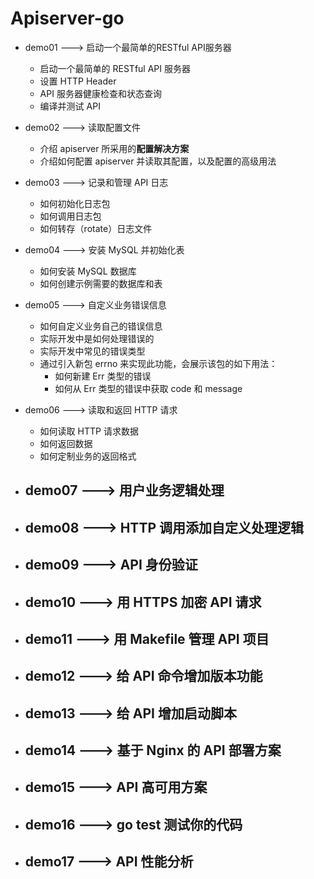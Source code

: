 # Apiserver-go  

- demo01  ---> 启动一个最简单的RESTful API服务器     
    - 启动一个最简单的 RESTful API 服务器
    - 设置 HTTP Header
    - API 服务器健康检查和状态查询
    - 编译并测试 API

- demo02  ---> 读取配置文件 
    - 介绍 apiserver 所采用的**配置解决方案**
    - 介绍如何配置 apiserver 并读取其配置，以及配置的高级用法
- demo03  ---> 记录和管理 API 日志   
    - 如何初始化日志包 
    - 如何调用日志包 
    - 如何转存（rotate）日志文件  
- demo04  ---> 安装 MySQL 并初始化表
    - 如何安装 MySQL 数据库 
    - 如何创建示例需要的数据库和表  
- demo05  ---> 自定义业务错误信息
    - 如何自定义业务自己的错误信息
    - 实际开发中是如何处理错误的
    - 实际开发中常见的错误类型
    - 通过引入新包 errno 来实现此功能，会展示该包的如下用法：
        - 如何新建 Err 类型的错误
        - 如何从 Err 类型的错误中获取 code 和 message

- demo06  ---> 读取和返回 HTTP 请求  
    - 如何读取 HTTP 请求数据
    - 如何返回数据
    - 如何定制业务的返回格式
- demo07  ---> 用户业务逻辑处理
    - 
- demo08  ---> HTTP 调用添加自定义处理逻辑
    - 
- demo09  ---> API 身份验证
    - 
- demo10  ---> 用 HTTPS 加密 API 请求
    - 
- demo11  ---> 用 Makefile 管理 API 项目
    - 
- demo12  ---> 给 API 命令增加版本功能
    - 
- demo13  ---> 给 API 增加启动脚本
    - 
- demo14  ---> 基于 Nginx 的 API 部署方案
    - 
- demo15  ---> API 高可用方案
    - 
- demo16  ---> go test 测试你的代码
    - 
- demo17  ---> API 性能分析
    - 



    

     


